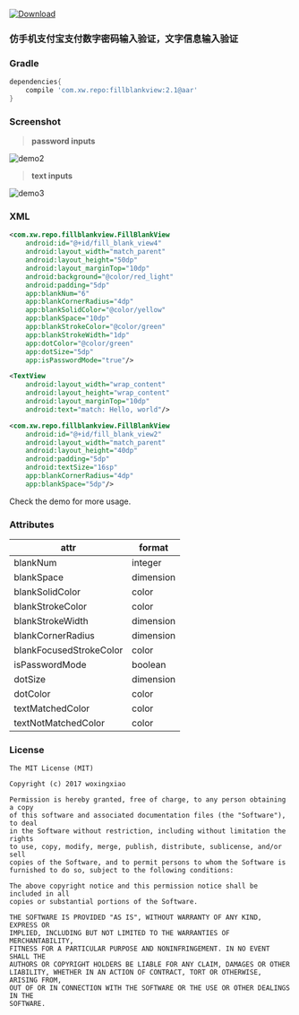 [![Download](https://api.bintray.com/packages/woxingxiao/maven/fillblankview/images/download.svg)](https://bintray.com/woxingxiao/maven/fillblankview/_latestVersion)

### 仿手机支付宝支付数字密码输入验证，文字信息输入验证

### Gradle
```groovy
dependencies{
    compile 'com.xw.repo:fillblankview:2.1@aar'
}
```

### Screenshot

>**password inputs**

![demo2](https://github.com/woxingxiao/FillBlankViewDemo/blob/master/screenshots/demo2.png)

>**text inputs**

![demo3](https://github.com/woxingxiao/FillBlankViewDemo/blob/master/screenshots/demo3.png)

### XML
```xml
<com.xw.repo.fillblankview.FillBlankView
    android:id="@+id/fill_blank_view4"
    android:layout_width="match_parent"
    android:layout_height="50dp"
    android:layout_marginTop="10dp"
    android:background="@color/red_light"
    android:padding="5dp"
    app:blankNum="6"
    app:blankCornerRadius="4dp"
    app:blankSolidColor="@color/yellow"
    app:blankSpace="10dp"
    app:blankStrokeColor="@color/green"
    app:blankStrokeWidth="1dp"
    app:dotColor="@color/green"
    app:dotSize="5dp"
    app:isPasswordMode="true"/>
```
```xml
<TextView
    android:layout_width="wrap_content"
    android:layout_height="wrap_content"
    android:layout_marginTop="10dp"
    android:text="match: Hello, world"/>

<com.xw.repo.fillblankview.FillBlankView
    android:id="@+id/fill_blank_view2"
    android:layout_width="match_parent"
    android:layout_height="40dp"
    android:padding="5dp"
    android:textSize="16sp"
    app:blankCornerRadius="4dp"
    app:blankSpace="5dp"/>
```
Check the demo for more usage.

### Attributes
attr | format
-------- | ---
blankNum|integer
blankSpace|dimension
blankSolidColor|color
blankStrokeColor|color
blankStrokeWidth|dimension
blankCornerRadius|dimension
blankFocusedStrokeColor|color
isPasswordMode|boolean
dotSize|dimension
dotColor|color
textMatchedColor|color
textNotMatchedColor|color

### License
```
The MIT License (MIT)

Copyright (c) 2017 woxingxiao

Permission is hereby granted, free of charge, to any person obtaining a copy
of this software and associated documentation files (the "Software"), to deal
in the Software without restriction, including without limitation the rights
to use, copy, modify, merge, publish, distribute, sublicense, and/or sell
copies of the Software, and to permit persons to whom the Software is
furnished to do so, subject to the following conditions:

The above copyright notice and this permission notice shall be included in all
copies or substantial portions of the Software.

THE SOFTWARE IS PROVIDED "AS IS", WITHOUT WARRANTY OF ANY KIND, EXPRESS OR
IMPLIED, INCLUDING BUT NOT LIMITED TO THE WARRANTIES OF MERCHANTABILITY,
FITNESS FOR A PARTICULAR PURPOSE AND NONINFRINGEMENT. IN NO EVENT SHALL THE
AUTHORS OR COPYRIGHT HOLDERS BE LIABLE FOR ANY CLAIM, DAMAGES OR OTHER
LIABILITY, WHETHER IN AN ACTION OF CONTRACT, TORT OR OTHERWISE, ARISING FROM,
OUT OF OR IN CONNECTION WITH THE SOFTWARE OR THE USE OR OTHER DEALINGS IN THE
SOFTWARE.
```
